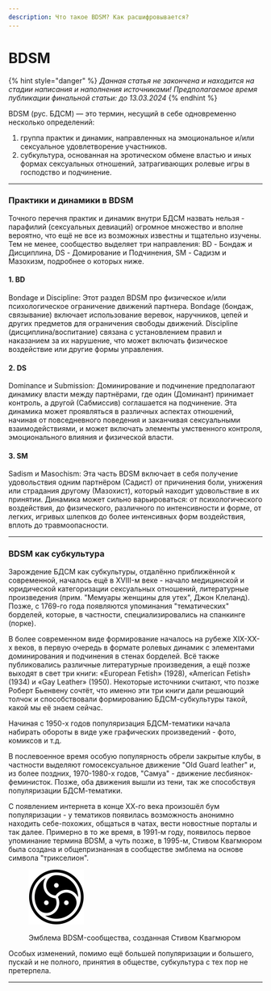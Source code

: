 ```yaml
---
description: Что такое BDSM? Как расшифровывается?
---
```


# BDSM

{% hint style="danger" %}
_Данная статья не закончена и находится на стадии написания и наполнения источниками! Предполагаемое время публикации финальной статьи: до 13.03.2024_
{% endhint %}

BDSM (рус. БДСМ) — это термин, несущий в себе одновременно несколько определений:

1. группа практик и динамик, направленных на эмоциональное и/или сексуальное удовлетворение участников.
2. субкультура, основанная на эротическом обмене властью и иных формах сексуальных отношений, затрагивающих ролевые игры в господство и подчинение.

***

### &#x20;Практики и динамики в BDSM

Точного перечня практик и динамик внутри БДСМ назвать нельзя - парафилий (сексуальных девиаций) огромное множество и вполне вероятно, что ещё не все из возможных известны и тщательно изучены. Тем не менее, сообщество выделяет три направления: BD - Бондаж и Дисциплина, DS - Домирование и Подчинения, SM - Садизм и Мазохизм, подробнее о которых ниже.

#### 1. BD

Bondage и Discipline: Этот раздел BDSM про физическое и/или психологическое ограничение движений партнера. Bondage (бондаж, связывание) включает использование веревок, наручников, цепей и других предметов для ограничения свободы движений. Discipline (дисциплина/воспитание) связана с установлением правил и наказанием за их нарушение, что может включать физическое воздействие или другие формы управления.

#### 2. DS

Dominance и Submission: Доминирование и подчинение предполагают динамику власти между партнёрами, где один (Доминант) принимает контроль, а другой (Сабмиссив) соглашается на подчинение. Эта динамика может проявляться в различных аспектах отношений, начиная от повседневного поведения и заканчивая сексуальными взаимодействиями, и может включать элементы умственного контроля, эмоционального влияния и физической власти.

#### 3. SM

Sadism и Masochism: Эта часть BDSM включает в себя получение удовольствия одним партнёром (Садист) от причинения боли, унижения или страдания другому (Мазохист), который находит удовольствие в их принятии. Динамика может сильно варьироваться: от психологического воздействия, до физического, различного по интенсивности и форме, от легких, игривых шлепков до более интенсивных форм воздействия, вплоть до травмоопасности.&#x20;

***

### BDSM как субкультура

Зарождение БДСМ как субкультуры, отдалённо приближённой к современной, началось ещё в XVIII-м веке - начало медицинской и юридической категоризации сексуальных отношений, литературные произведения (прим. "Мемуары женщины для утех", Джон Клеланд). Позже, с 1769-го года появляются упоминания "тематических" борделей, которые, в частности, специализировались на спанкинге (порке).

В более современном виде формирование началось на рубеже XIX-XX-х веков, в первую очередь в формате ролевых динамик с элементами доминирования и подчинения в стенах борделей. Всё также публиковались различные литературные произведения, а ещё позже выходят в свет три книги: «European Fetish» (1928), «American Fetish» (1934) и «Gay Leather» (1950). Некоторые источники считают, что позже Роберт Бьенвену сочтёт, что именно эти три книги дали решающий толчок и способствовали формированию БДСМ-субкультуры такой, какой мы её знаем сейчас.

Начиная с 1950-х годов популяризация БДСМ-тематики начала набирать обороты в виде уже графических произведений - фото, комиксов и т.д.

В послевоенное время особую популярность обрели закрытые клубы, в частности выделяют гомосексуальное движение "Old Guard leather" и, из более поздних, 1970-1980-х годов, "Самуа" - движение лесбиянок-феминисток. Позже, оба движения вышли из тени, так же способствуя популяризации БДСМ-тематики.

С появлением интернета в конце ХХ-го века произошёл бум популяризации - у тематиков появилась возможность анонимно находить себе-похожих, общаться в чатах, вести новостные порталы и так далее. Примерно в то же время, в 1991-м году, появилось первое упоминание термина BDSM, а чуть позже, в 1995-м, Стивом Квагмюром была создана и общепризнанная в сообществе эмблема  на основе символа "трикселион".

<figure><img src="../../.gitbook/assets/image (1).png" alt="Эмблема BDSM-сообщества" width="110"><figcaption><p>Эмблема BDSM-сообщества, созданная  Стивом Квагмюром</p></figcaption></figure>

Особых изменений, помимо ещё большей популяризации и большего, пускай и не полного, принятия в обществе, субкультура с тех пор не претерпела.&#x20;

***
